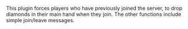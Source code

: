 This plugin forces players who have previously joined the server, to drop diamonds in their main hand when they join.
The other functions include simple join/leave messages.
